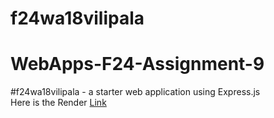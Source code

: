 # f24wa18vilipala
# WebApps-F24-Assignment-9

#f24wa18vilipala - a starter web application using Express.js
<br>
Here is the Render [Link](https://f24wa18vilipala.onrender.com)